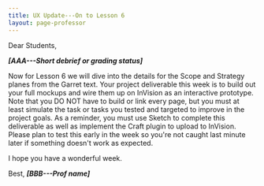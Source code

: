 ```yaml
---
title: UX Update---On to Lesson 6
layout: page-professor
---
```

Dear Students,

***[AAA---Short debrief or grading status]***

Now for Lesson 6 we will dive into the details for the Scope and Strategy planes from the Garret text. Your project deliverable this week is to build out your full mockups and wire them up on InVision as an interactive prototype. Note that you DO NOT have to build or link every page, but you must at least simulate the task or tasks you tested and targeted to improve in the project goals. As a reminder, you must use Sketch to complete this deliverable as well as implement the Craft plugin to upload to InVision. Please plan to test this early in the week so you're not caught last minute later if something doesn't work as expected.

I hope you have a wonderful week.

Best,
***[BBB---Prof name]***
